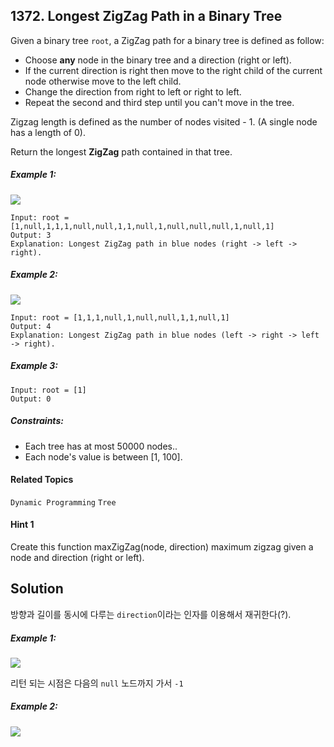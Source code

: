 ## 1372. Longest ZigZag Path in a Binary Tree

Given a binary tree `root`, a ZigZag path for a binary tree is defined as follow:

* Choose **any** node in the binary tree and a direction (right or left).
* If the current direction is right then move to the right child of the current node otherwise move to the left child.
* Change the direction from right to left or right to left.
* Repeat the second and third step until you can't move in the tree.

Zigzag length is defined as the number of nodes visited - 1. (A single node has a length of 0).

Return the longest **ZigZag** path contained in that tree.

##### Example 1:

![](https://i.imgur.com/UFYckdL.png)

```
Input: root = [1,null,1,1,1,null,null,1,1,null,1,null,null,null,1,null,1]
Output: 3
Explanation: Longest ZigZag path in blue nodes (right -> left -> right).
```

##### Example 2:

![](https://i.imgur.com/FtvEWhF.png)

```
Input: root = [1,1,1,null,1,null,null,1,1,null,1]
Output: 4
Explanation: Longest ZigZag path in blue nodes (left -> right -> left -> right).
```

##### Example 3:


```
Input: root = [1]
Output: 0
```

##### Constraints:

* Each tree has at most 50000 nodes..
* Each node's value is between [1, 100].

#### Related Topics

`Dynamic Programming` `Tree`

#### Hint 1

Create this function maxZigZag(node, direction) maximum zigzag given a node and direction (right or left).

## Solution

방향과 길이를 동시에 다루는 `direction`이라는 인자를 이용해서 재귀한다(?).

##### Example 1:

![](https://i.imgur.com/DM0eEbG.png)

리턴 되는 시점은 다음의 `null` 노드까지 가서 `-1`

##### Example 2:

![](https://i.imgur.com/YCMylVe.png)
